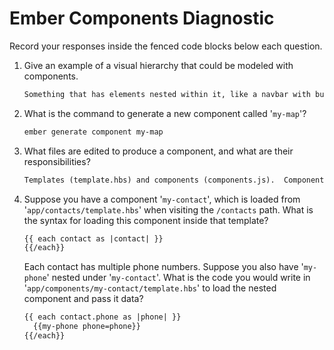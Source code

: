 # Ember Components Diagnostic

Record your responses inside the fenced code blocks below each question.

1.  Give an example of a visual hierarchy that could be modeled with components.

    ```md
    Something that has elements nested within it, like a navbar with buttons or input fields.
    ```

1.  What is the command to generate a new component called '`my-map`'?

    ```sh
    ember generate component my-map
    ```

1.  What files are edited to produce a component, and what are their
    responsibilities?

    ```md
    Templates (template.hbs) and components (components.js).  Components define the actions and behavior of templates using JS and populate the model via the model hook.  Templates contain the HTMLbars content that will be displayed for that particular section.
    ```

1.  Suppose you have a component '`my-contact`', which is loaded from
    '`app/contacts/template.hbs`' when visiting the `/contacts` path. What is
    the syntax for loading this component inside that template?

    ```html
    {{ each contact as |contact| }}
    {{/each}}
    ```

    Each contact has multiple phone numbers. Suppose you also have '`my-phone`'
    nested under '`my-contact`'. What is the code you would write in
    '`app/components/my-contact/template.hbs`' to load the nested component and
    pass it data?

    ```html
    {{ each contact.phone as |phone| }}
      {{my-phone phone=phone}}
    {{/each}}
    ```
